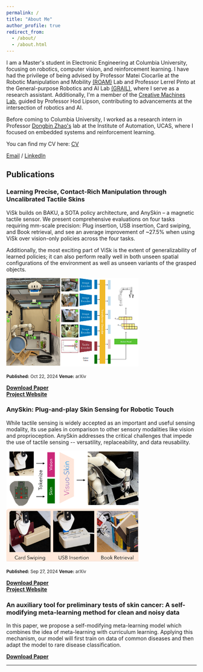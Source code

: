 ```yaml
---
permalink: /
title: "About Me"
author_profile: true
redirect_from: 
  - /about/
  - /about.html
---
```


I am a Master's student in Electronic Engineering at Columbia University, focusing on robotics, computer vision, and reinforcement learning. I have had the privilege of being advised by Professor Matei Ciocarlie at the Robotic Manipulation and Mobility [(ROAM)](https://roam.me.columbia.edu/) Lab and Professor Lerrel Pinto at the General-purpose Robotics and AI Lab [(GRAIL)](https://www.lerrelpinto.com/), where I serve as a research assistant. Additionally, I'm a member of the [Creative Machines Lab](https://www.creativemachineslab.com/), guided by Professor Hod Lipson, contributing to advancements at the intersection of robotics and AI.

Before coming to Columbia University, I worked as a research intern in Professor [Dongbin Zhao's](https://people.ucas.ac.cn/~zhaodongbin?language=en) lab at the Institute of Automation, UCAS, where I focused on embedded systems and reinforcement learning.

You can find my CV here: [CV](https://github.com/immortalsplay/immortalsplay.github.io/raw/main/_pages/CV_main.pdf)

[Email](yc4317@columbia.edu) / [LinkedIn](https://www.linkedin.com/in/yifengcao/)




## Publications

### Learning Precise, Contact-Rich Manipulation through Uncalibrated Tactile Skins

ViSk builds on BAKU, a SOTA policy architecture, and AnySkin – a magnetic tactile sensor. We present comprehensive evaluations on four tasks requiring mm-scale precision: Plug insertion, USB insertion, Card swiping, and Book retrieval, and see an average improvement of ~27.5% when using ViSk over vision-only policies across the four tasks. 

Additionally, the most exciting part of ViSk is the extent of generalizability of learned policies; it can also perform really well in both unseen spatial configurations of the environment as well as unseen variants of the grasped objects.

<img src="images/visk_git.jpg" alt="Visk Demo" width="350">

<small>**Published:** Oct 22, 2024 </small> 
<small>**Venue:** arXiv </small> 

**[Download Paper](https://arxiv.org/pdf/2410.17246)**  
**[Project Website](https://visuoskin.github.io/)**

### AnySkin: Plug-and-play Skin Sensing for Robotic Touch

While tactile sensing is widely accepted as an important and useful sensing modality, its use pales in comparison to other sensory modalities like vision and proprioception. AnySkin addresses the critical challenges that impede the use of tactile sensing -- versatility, replaceability, and data reusability.

<img src="images/anyskin_git.jpg" alt="AnySkin Demo" width="350">

<small>**Published:** Sep 27, 2024 </small> 
<small>**Venue:** arXiv </small> 

**[Download Paper](https://arxiv.org/pdf/2409.08276)**  
**[Project Website](https://anon-visk.github.io/)**


### An auxiliary tool for preliminary tests of skin cancer: A self-modifying meta-learning method for clean and noisy data

In this paper, we propose a self-modifying meta-learning model which combines the idea of meta-learning with curriculum learning. Applying this mechanism, our model will first train on data of common diseases and then adapt the model to rare disease classification.

**[Download Paper](https://ieeexplore.ieee.org/abstract/document/9696123)**  

---

